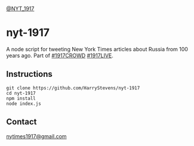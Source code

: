 [@NYT_1917](https://twitter.com/NYT_1917)

# nyt-1917

A node script for tweeting New York Times articles about Russia from 100 years ago. Part of [#1917CROWD](https://twitter.com/hashtag/1917CROWD) [#1917LIVE](https://twitter.com/hashtag/1917LIVE).

## Instructions
```
git clone https://github.com/HarryStevens/nyt-1917
cd nyt-1917
npm install
node index.js
```

## Contact

nytimes1917@gmail.com